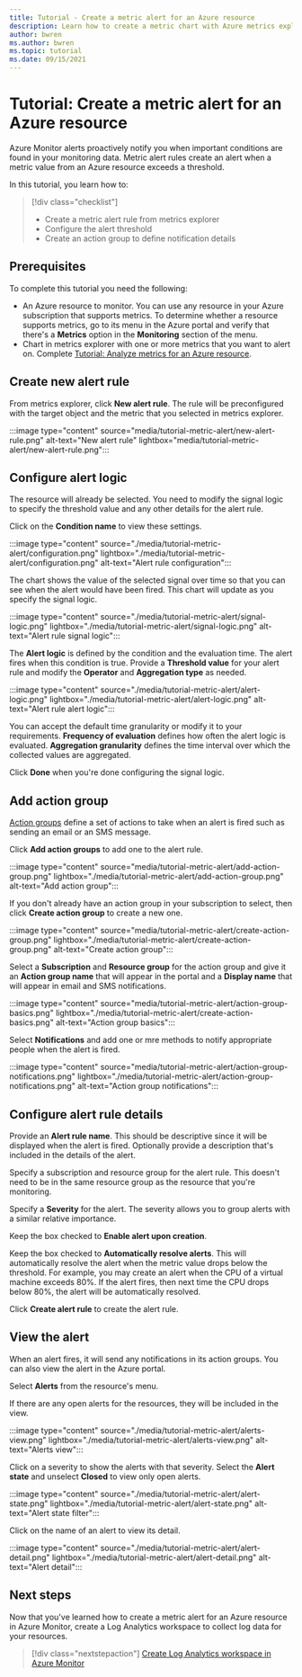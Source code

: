 ```yaml
---
title: Tutorial - Create a metric alert for an Azure resource
description: Learn how to create a metric chart with Azure metrics explorer.
author: bwren
ms.author: bwren
ms.topic: tutorial
ms.date: 09/15/2021
---
```


# Tutorial: Create a metric alert for an Azure resource
Azure Monitor alerts proactively notify you when important conditions are found in your monitoring data. Metric alert rules create an alert when a metric value from an Azure resource exceeds a threshold.

In this tutorial, you learn how to:

> [!div class="checklist"]
> * Create a metric alert rule from metrics explorer
> * Configure the alert threshold
> * Create an action group to define notification details

## Prerequisites
To complete this tutorial you need the following: 

- An Azure resource to monitor. You can use any resource in your Azure subscription that supports metrics. To determine whether a resource supports metrics, go to its menu in the Azure portal and verify that there's a **Metrics** option in the **Monitoring** section of the menu.
- Chart in metrics explorer with one or more metrics that you want to alert on. Complete [Tutorial: Analyze metrics for an Azure resource](../essentials/tutorial-metrics.md).

## Create new alert rule
From metrics explorer, click **New alert rule**. The rule will be preconfigured with the target object and the metric that you selected in metrics explorer.

:::image type="content" source="media/tutorial-metric-alert/new-alert-rule.png" alt-text="New alert rule" lightbox="media/tutorial-metric-alert/new-alert-rule.png":::

## Configure alert logic
The resource will already be selected. You need to modify the signal logic to specify the threshold value and any other details for the alert rule. 

Click on the **Condition name** to view these settings. 

:::image type="content" source="./media/tutorial-metric-alert/configuration.png" lightbox="./media/tutorial-metric-alert/configuration.png" alt-text="Alert rule configuration":::

The chart shows the value of the selected signal over time so that you can see when the alert would have been fired. This chart will update as you specify the signal logic.

:::image type="content" source="./media/tutorial-metric-alert/signal-logic.png" lightbox="./media/tutorial-metric-alert/signal-logic.png" alt-text="Alert rule signal logic":::

The **Alert logic** is defined by the condition and the evaluation time. The alert fires when this condition is true. Provide a **Threshold value** for your alert rule and modify the **Operator** and **Aggregation type** as needed.

:::image type="content" source="./media/tutorial-metric-alert/alert-logic.png" lightbox="./media/tutorial-metric-alert/alert-logic.png" alt-text="Alert rule alert logic":::

You can accept the default time granularity or modify it to your requirements. **Frequency of evaluation** defines how often the alert logic is evaluated. **Aggregation granularity** defines the time interval over which the collected values are aggregated.

Click **Done** when you're done configuring the signal logic.

## Add action group
[Action groups](../alerts/action-groups.md) define a set of actions to take when an alert is fired such as sending an email or an SMS message.

Click **Add action groups** to add one to the alert rule.

:::image type="content" source="media/tutorial-metric-alert/add-action-group.png" lightbox="./media/tutorial-metric-alert/add-action-group.png" alt-text="Add action group":::


If you don't already have an action group in your subscription to select, then click **Create action group** to create a new one.

:::image type="content" source="media/tutorial-metric-alert/create-action-group.png" lightbox="./media/tutorial-metric-alert/create-action-group.png" alt-text="Create action group":::

Select a **Subscription** and **Resource group** for the action group and give it an **Action group name** that will appear in the portal and a **Display name** that will appear in email and SMS notifications.

:::image type="content" source="media/tutorial-metric-alert/action-group-basics.png" lightbox="./media/tutorial-metric-alert/create-action-basics.png" alt-text="Action group basics":::

Select **Notifications** and add one or mre methods to notify appropriate people when the alert is fired.

:::image type="content" source="media/tutorial-metric-alert/action-group-notifications.png" lightbox="./media/tutorial-metric-alert/action-group-notifications.png" alt-text="Action group notifications":::

## Configure alert rule details

Provide an **Alert rule name**. This should be descriptive since it will be displayed when the alert is fired. Optionally provide a description that's included in the details of the alert.



Specify a subscription and resource group for the alert rule. This doesn't need to be in the same resource group as the resource that you're monitoring. 

Specify a **Severity** for the alert. The severity allows you to group alerts with a similar relative importance.

Keep the box checked to **Enable alert upon creation**.

Keep the box checked to **Automatically resolve alerts**. This will automatically resolve the alert when the metric value drops below the threshold. For example, you may create an alert when the CPU of a virtual machine exceeds 80%. If the alert fires, then next time the CPU drops below 80%, the alert will be automatically resolved.

Click **Create alert rule** to create the alert rule.


## View the alert
When an alert fires, it will send any notifications in its action groups. You can also view the alert in the Azure portal.

Select **Alerts** from the resource's menu.

If there are any open alerts for the resources, they will be included in the view.

:::image type="content" source="./media/tutorial-metric-alert/alerts-view.png" lightbox="./media/tutorial-metric-alert/alerts-view.png" alt-text="Alerts view":::

Click on a severity to show the alerts with that severity. Select the **Alert state** and unselect **Closed** to view only open alerts.

:::image type="content" source="./media/tutorial-metric-alert/alert-state.png" lightbox="./media/tutorial-metric-alert/alert-state.png" alt-text="Alert state filter":::

Click on the name of an alert to view its detail.

:::image type="content" source="./media/tutorial-metric-alert/alert-detail.png" lightbox="./media/tutorial-metric-alert/alert-detail.png" alt-text="Alert detail":::


## Next steps
Now that you've learned how to create a metric alert for an Azure resource in Azure Monitor, create a Log Analytics workspace to collect log data for your resources.

> [!div class="nextstepaction"]
> [Create Log Analytics workspace in Azure Monitor](../logs/tutorial-workspace.md)

